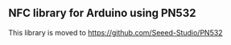 ## NFC library for Arduino using PN532


This library is moved to https://github.com/Seeed-Studio/PN532



